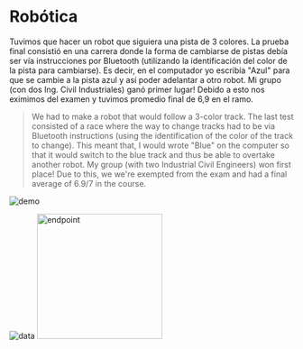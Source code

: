 # Robótica
Tuvimos que hacer un robot que siguiera una pista de 3 colores. La prueba final consistió en una carrera donde la forma de cambiarse de pistas debía ser vía instrucciones por Bluetooth (utilizando la identificación del color de la pista para cambiarse). Es decir, en el computador yo escribía "Azul" para que se cambie a la pista azul y así poder adelantar a otro robot. Mi grupo (con dos Ing. Civil Industriales) ganó primer lugar! Debido a esto nos eximimos del examen y tuvimos promedio final de 6,9 en el ramo.

> We had to make a robot that would follow a 3-color track. The last test consisted of a race where the way to change tracks had to be via Bluetooth instructions (using the identification of the color of the track to change). This meant that, I would wrote "Blue" on the computer so that it would switch to the blue track and thus be able to overtake another robot. My group (with two Industrial Civil Engineers) won first place! Due to this, we we're exempted from the exam and had a final average of 6.9/7 in the course.

![demo](https://user-images.githubusercontent.com/31099183/116836909-669de500-ab96-11eb-87b8-0eaa4ebda6c8.gif)

![data](https://user-images.githubusercontent.com/31099183/116836913-6bfb2f80-ab96-11eb-8cd9-9977c8e2be29.gif)
<img width="222" alt="endpoint" src="https://user-images.githubusercontent.com/31099183/116836916-6e5d8980-ab96-11eb-9c6c-f1c343126085.png">
